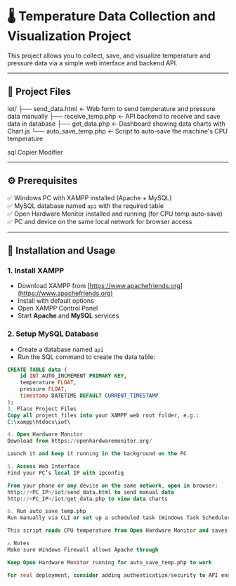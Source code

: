 # 🌡️ Temperature Data Collection and Visualization Project

This project allows you to collect, save, and visualize temperature and pressure data via a simple web interface and backend API.

---

## 📂 Project Files

iot/
├── send_data.html ← Web form to send temperature and pressure data manually
├── receive_temp.php ← API backend to receive and save data in database
├── get_data.php ← Dashboard showing data charts with Chart.js
└── auto_save_temp.php ← Script to auto-save the machine's CPU temperature

sql
Copier
Modifier

---

## ⚙️ Prerequisites

✅ Windows PC with XAMPP installed (Apache + MySQL)  
✅ MySQL database named `api` with the required table  
✅ Open Hardware Monitor installed and running (for CPU temp auto-save)  
✅ PC and device on the same local network for browser access  

---

## 🚀 Installation and Usage

### 1. Install XAMPP  
- Download XAMPP from [https://www.apachefriends.org](https://www.apachefriends.org)  
- Install with default options  
- Open XAMPP Control Panel  
- Start **Apache** and **MySQL** services

### 2. Setup MySQL Database  
- Create a database named `api`  
- Run the SQL command to create the data table:
```sql
CREATE TABLE data (
    id INT AUTO_INCREMENT PRIMARY KEY,
    temperature FLOAT,
    pressure FLOAT,
    timestamp DATETIME DEFAULT CURRENT_TIMESTAMP
);
3. Place Project Files
Copy all project files into your XAMPP web root folder, e.g.:
C:\xampp\htdocs\iot\

4. Open Hardware Monitor
Download from https://openhardwaremonitor.org/

Launch it and keep it running in the background on the PC

5. Access Web Interface
Find your PC’s local IP with ipconfig

From your phone or any device on the same network, open in browser:
http://<PC_IP>/iot/send_data.html to send manual data
http://<PC_IP>/iot/get_data.php to view data charts

6. Run auto_save_temp.php
Run manually via CLI or set up a scheduled task (Windows Task Scheduler)

This script reads CPU temperature from Open Hardware Monitor and saves it automatically

⚠️ Notes
Make sure Windows Firewall allows Apache through

Keep Open Hardware Monitor running for auto_save_temp.php to work

For real deployment, consider adding authentication/security to API endpoints
